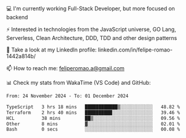 💻 I'm currently working Full-Stack Developer, but more focused on backend

⚡ Interested in technologies from the JavaScript universe, GO Lang, Serverless, Clean Architecture, DDD, TDD and other design patterns

👥 Take a look at my LinkedIn profile: linkedin.com/in/felipe-romao-1442a814b/

📫 How to reach me: feliperomao.a@gmail.com

📊 Check my stats from WakaTime (VS Code) and GitHub:

<!--START_SECTION:waka-->

```txt
From: 24 November 2024 - To: 01 December 2024

TypeScript   3 hrs 18 mins   ████████████▒░░░░░░░░░░░░   48.82 %
Terraform    2 hrs 40 mins   ██████████░░░░░░░░░░░░░░░   39.46 %
HCL          38 mins         ██▒░░░░░░░░░░░░░░░░░░░░░░   09.56 %
Other        8 mins          ▓░░░░░░░░░░░░░░░░░░░░░░░░   02.01 %
Bash         0 secs          ░░░░░░░░░░░░░░░░░░░░░░░░░   00.08 %
```

<!--END_SECTION:waka-->
